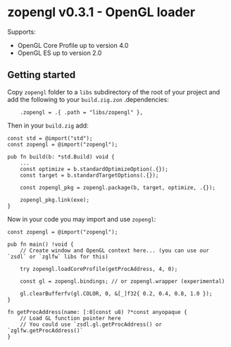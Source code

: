 # zopengl v0.3.1 - OpenGL loader

Supports:
  * OpenGL Core Profile up to version 4.0
  * OpenGL ES up to version 2.0

## Getting started

Copy `zopengl` folder to a `libs` subdirectory of the root of your project and add the following to your `build.zig.zon` .dependencies:
```zig
    .zopengl = .{ .path = "libs/zopengl" },
```

Then in your `build.zig` add:

```zig
const std = @import("std");
const zopengl = @import("zopengl");

pub fn build(b: *std.Build) void {
    ...
    const optimize = b.standardOptimizeOption(.{});
    const target = b.standardTargetOptions(.{});

    const zopengl_pkg = zopengl.package(b, target, optimize, .{});

    zopengl_pkg.link(exe);
}
```

Now in your code you may import and use `zopengl`:

```zig
const zopengl = @import("zopengl");

pub fn main() !void {
    // Create window and OpenGL context here... (you can use our `zsdl` or `zglfw` libs for this)

    try zopengl.loadCoreProfile(getProcAddress, 4, 0);

    const gl = zopengl.bindings; // or zopengl.wrapper (experimental)

    gl.clearBufferfv(gl.COLOR, 0, &[_]f32{ 0.2, 0.4, 0.8, 1.0 });
}

fn getProcAddress(name: [:0]const u8) ?*const anyopaque {
    // Load GL function pointer here
    // You could use `zsdl.gl.getProcAddress() or `zglfw.getProcAddress()`
}
```
